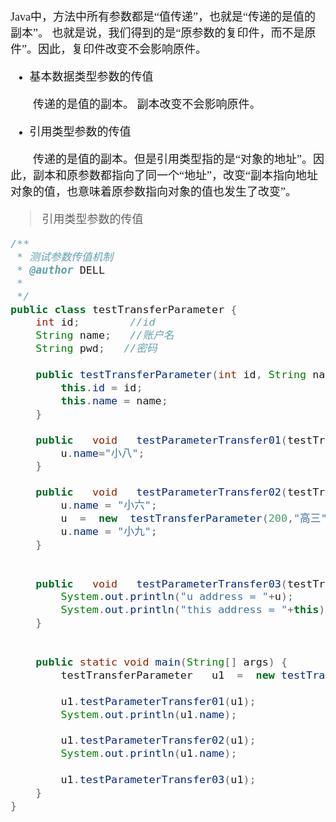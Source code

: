 <font size = 4 face = "黑体">

Java中，方法中所有参数都是“值传递”，也就是“传递的是值的副本”。 也就是说，我们得到的是“原参数的复印件，而不是原件”。因此，复印件改变不会影响原件。


- 基本数据类型参数的传值

　　传递的是值的副本。 副本改变不会影响原件。

- 引用类型参数的传值

　　传递的是值的副本。但是引用类型指的是“对象的地址”。因此，副本和原参数都指向了同一个“地址”，改变“副本指向地址对象的值，也意味着原参数指向对象的值也发生了改变”。



> 引用类型参数的传值
```java
/**
 * 测试参数传值机制
 * @author DELL
 *
 */
public class testTransferParameter {
    int id;        //id
    String name;   //账户名
    String pwd;   //密码
       
    public testTransferParameter(int id, String name) {
        this.id = id;
        this.name = name;
    }
      
    public   void   testParameterTransfer01(testTransferParameter  u){
        u.name="小八";
    }
     
    public   void   testParameterTransfer02(testTransferParameter  u){
    	u.name = "小六";
        u  =  new  testTransferParameter(200,"高三");
        u.name = "小九";
    }
    
    
    public   void   testParameterTransfer03(testTransferParameter  u){
    	System.out.println("u address = "+u);
    	System.out.println("this address = "+this);
    }
    
      
    public static void main(String[] args) {
    	testTransferParameter   u1  =  new testTransferParameter(100, "小七");
         
        u1.testParameterTransfer01(u1); 
        System.out.println(u1.name);
 
        u1.testParameterTransfer02(u1);
        System.out.println(u1.name);
        
        u1.testParameterTransfer03(u1);
    }
}
```

</font>